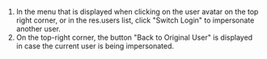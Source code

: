 1. In the menu that is displayed when clicking on the user avatar on the top right corner,
   or in the res.users list, click "Switch Login" to impersonate another user.
2. On the top-right corner, the button "Back to Original User" is displayed in case the current
   user is being impersonated.
